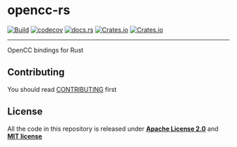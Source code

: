 # opencc-rs

[![Build](https://github.com/novel-rs/opencc-rs/actions/workflows/build.yml/badge.svg)](https://github.com/novel-rs/opencc-rs/actions/workflows/build.yml)
[![codecov](https://codecov.io/gh/novel-rs/opencc-rs/branch/main/graph/badge.svg?token=96TJ1OIF3P)](https://codecov.io/gh/novel-rs/opencc-rs)
[![docs.rs](https://img.shields.io/docsrs/opencc-rs)](https://docs.rs/opencc-rs)
[![Crates.io](https://img.shields.io/crates/l/opencc-rs)](https://github.com/novel-rs/opencc-rs)
[![Crates.io](https://img.shields.io/crates/v/opencc-rs)](https://crates.io/crates/opencc-rs)

---

OpenCC bindings for Rust

## Contributing

You should read [CONTRIBUTING](https://github.com/novel-rs/opencc-rs/blob/main/CONTRIBUTING.md) first

## License

All the code in this repository is released under **[Apache License 2.0](https://www.apache.org/licenses/LICENSE-2.0)** and **[MIT license](https://opensource.org/licenses/MIT)**
